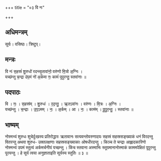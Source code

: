 +++
title = "०३ वि नः"

+++
## अधिमन्त्रम्
सूर्यः। वसिष्ठः। त्रिष्टुप्।

## मन्त्रः
वि नः॑ स॒हस्रं॑ शु॒रुधो॑ रदन्त्वृ॒तावा॑नो॒ वरु॑णो मि॒त्रो अ॒ग्निः ।  
यच्छ॑न्तु च॒न्द्रा उ॑प॒मं नो॑ अ॒र्कमा नः॒ कामं॑ पूपुरन्तु॒ स्तवा॑नाः ॥

## पदपाठः
वि । नः॒ । स॒हस्र॑म् । शु॒रुधः॑ । र॒द॒न्तु॒ । ऋ॒तऽवा॑नः । वरु॑णः । मि॒त्रः । अ॒ग्निः ।  
यच्छ॑न्तु । च॒न्द्राः । उ॒प॒ऽमम् । नः॒ । अ॒र्कम् । आ । नः॒ । काम॑म् । पू॒पु॒र॒न्तु॒ । स्तवा॑नाः ॥

## भाष्यम्
नोस्मभ्यं शुरुधः शुचेर्दुःखस्य प्रतिरोद्धारः ऋतावानः सत्यवन्तोवरुणादयः सहस्रं सहस्रसङ्ख्याकं धनं विरदन्तु वितरन्तु अथवा शुरुध- उक्तलक्षणाः सहस्रसङ्ख्याकाः ओषधीरदन्तु । किञ्च ते चन्द्राः आह्लादकारिणो नोस्मभ्यं उपमं स्तुत्यं अर्कमर्चनीयं यच्छन्तु । किंच स्तवाना अस्माभिः स्तूयमानानोस्माकं काममपेक्षितं पूपुरन्तु पूरयन्तु । हे सूर्य त्वया अनुज्ञाताइति सूर्यस्य स्तुतिः ॥ ३ ॥
